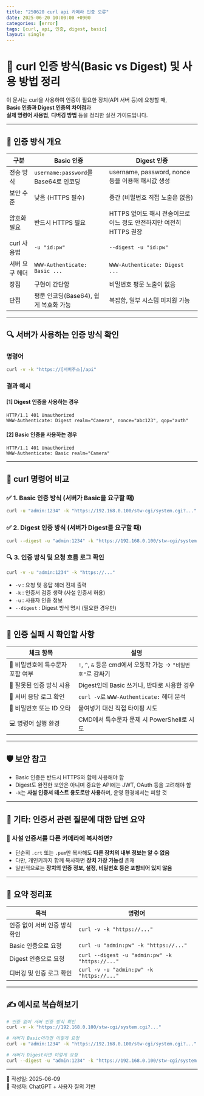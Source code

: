 ```yaml
---
title: "250620 curl api 카메라 인증 오류"
date: 2025-06-20 10:00:00 +0900
categories: [error]
tags: [curl, api, 인증, digest, basic]
layout: single
---
```


# 🔐 curl 인증 방식(Basic vs Digest) 및 사용 방법 정리

이 문서는 curl을 사용하여 인증이 필요한 장치(API 서버 등)에 요청할 때,  
**Basic 인증과 Digest 인증의 차이점**과  
**실제 명령어 사용법**, **디버깅 방법** 등을 정리한 실전 가이드입니다.

---

## 📌 인증 방식 개요

| 구분 | Basic 인증 | Digest 인증 |
|------|-------------|---------------|
| 전송 방식 | `username:password`를 Base64로 인코딩 | username, password, nonce 등을 이용해 해시값 생성 |
| 보안 수준 | 낮음 (HTTPS 필수) | 중간 (비밀번호 직접 노출은 없음) |
| 암호화 필요 | 반드시 HTTPS 필요 | HTTPS 없어도 해시 전송이므로 어느 정도 안전하지만 여전히 HTTPS 권장 |
| curl 사용법 | `-u "id:pw"` | `--digest -u "id:pw"` |
| 서버 요구 헤더 | `WWW-Authenticate: Basic ...` | `WWW-Authenticate: Digest ...` |
| 장점 | 구현이 간단함 | 비밀번호 평문 노출이 없음 |
| 단점 | 평문 인코딩(Base64), 쉽게 복호화 가능 | 복잡함, 일부 시스템 미지원 가능 |

---

## 🔍 서버가 사용하는 인증 방식 확인

### 명령어
```bash
curl -v -k "https://[서버주소]/api"
```

### 결과 예시

#### [1] Digest 인증을 사용하는 경우
```http
HTTP/1.1 401 Unauthorized
WWW-Authenticate: Digest realm="Camera", nonce="abc123", qop="auth"
```

#### [2] Basic 인증을 사용하는 경우
```http
HTTP/1.1 401 Unauthorized
WWW-Authenticate: Basic realm="Camera"
```

---

## 🧪 curl 명령어 비교

### ✅ 1. Basic 인증 방식 (서버가 Basic을 요구할 때)
```bash
curl -u "admin:1234" -k "https://192.168.0.100/stw-cgi/system.cgi?..."
```

### ✅ 2. Digest 인증 방식 (서버가 Digest를 요구할 때)
```bash
curl --digest -u "admin:1234" -k "https://192.168.0.100/stw-cgi/system.cgi?..."
```

### 🔍 3. 인증 방식 및 요청 흐름 로그 확인
```bash
curl -v -u "admin:1234" -k "https://..."
```

- `-v` : 요청 및 응답 헤더 전체 출력
- `-k` : 인증서 검증 생략 (사설 인증서 허용)
- `-u` : 사용자 인증 정보
- `--digest` : Digest 방식 명시 (필요한 경우만)

---

## 🧾 인증 실패 시 확인할 사항

| 체크 항목 | 설명 |
|-----------|------|
| 🔑 비밀번호에 특수문자 포함 여부 | `!`, `^`, `&` 등은 cmd에서 오동작 가능 → `"비밀번호"`로 감싸기 |
| 🧷 잘못된 인증 방식 사용 | Digest인데 Basic 쓰거나, 반대로 사용한 경우 |
| 🔁 서버 응답 로그 확인 | `curl -v`로 `WWW-Authenticate:` 헤더 분석 |
| 📶 비밀번호 또는 ID 오타 | 붙여넣기 대신 직접 타이핑 시도 |
| 💻 명령어 실행 환경 | CMD에서 특수문자 문제 시 PowerShell로 시도 |

---

## 🛡️ 보안 참고

- Basic 인증은 반드시 HTTPS와 함께 사용해야 함
- Digest도 완전한 보안은 아니며 중요한 API에는 JWT, OAuth 등을 고려해야 함
- `-k`는 **사설 인증서 테스트 용도로만 사용**하며, 운영 환경에서는 피할 것

---

## 📁 기타: 인증서 관련 질문에 대한 답변 요약

### 🔸 사설 인증서를 다른 카메라에 복사하면?
- 단순히 `.crt` 또는 `.pem`만 복사해도 **다른 장치의 내부 정보는 알 수 없음**
- 다만, 개인키까지 함께 복사하면 **장치 가장 가능성** 존재
- 일반적으로는 **장치의 인증 정보, 설정, 비밀번호 등은 포함되어 있지 않음**

---

## 📌 요약 정리표

| 목적 | 명령어 |
|------|--------|
| 인증 없이 서버 인증 방식 확인 | `curl -v -k "https://..."` |
| Basic 인증으로 요청 | `curl -u "admin:pw" -k "https://..."` |
| Digest 인증으로 요청 | `curl --digest -u "admin:pw" -k "https://..."` |
| 디버깅 및 인증 로그 확인 | `curl -v -u "admin:pw" -k "https://..."` |

---

## ✍️ 예시로 복습해보기

```bash
# 인증 없이 서버 인증 방식 확인
curl -v -k "https://192.168.0.100/stw-cgi/system.cgi?..."

# 서버가 Basic이라면 이렇게 요청
curl -u "admin:1234" -k "https://192.168.0.100/stw-cgi/system.cgi?..."

# 서버가 Digest라면 이렇게 요청
curl --digest -u "admin:1234" -k "https://192.168.0.100/stw-cgi/system.cgi?..."
```

---

📌 작성일: 2025-06-09  
🧠 작성자: ChatGPT + 사용자 질의 기반  
